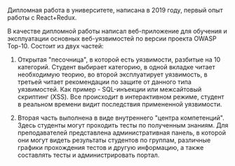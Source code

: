 Дипломная работа в университете, написана в 2019 году, первый опыт работы с React+Redux.

В качестве дипломной работы написал веб-приложение для обучения и эксплуатации основных веб-уязвимостей по версии проекта OWASP Top-10. Состоит из двух частей:

1. Открытая "песочница", в которой есть уязвимости, разбитые на 10 категорий. Студент выбирает категорию, в одной вкладке читает необходимую теорию, во второй эксплуатирует уязвимость, в третьей читает рекомендации по защите от данного типа уязвимостей. Как пример - SQL-инъекции или межсайтовый скриптинг (XSS). Все происходит в интерактивном режиме, студент в реальном времени видит последствия примененной уязвимости.

2. Вторая часть выполнена в виде внутреннего "центра компетенций". Здесь студенты могут проходить тесты по полученным знаниям. Для преподавателей представлена административная панель, в которой они могут видеть результаты студентов по группам, различные графики прохождения тестов и другую информацию, а также составлять тесты и администрировать портал.
